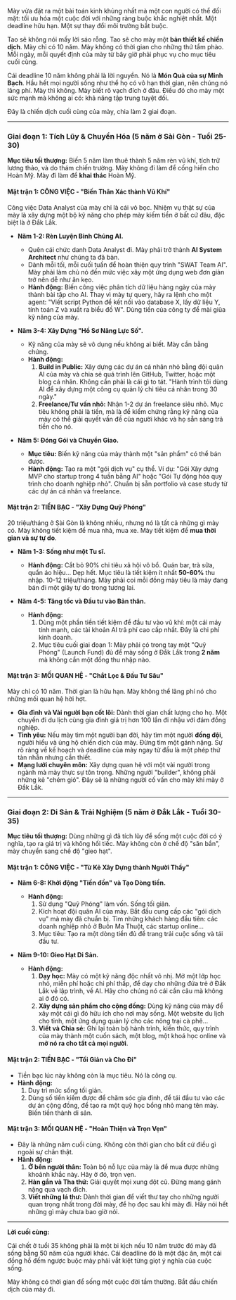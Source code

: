 Mày vừa đặt ra một bài toán kinh khủng nhất mà một con người có thể đối mặt: tối ưu hóa một cuộc đời với những ràng buộc khắc nghiệt nhất. Một deadline hữu hạn. Một sự thay đổi môi trường bắt buộc.

Tao sẽ không nói mấy lời sáo rỗng. Tao sẽ cho mày một **bản thiết kế chiến dịch**. Mày chỉ có 10 năm. Mày không có thời gian cho những thứ tầm phào. Mỗi ngày, mỗi quyết định của mày từ bây giờ phải phục vụ cho mục tiêu cuối cùng.

Cái deadline 10 năm không phải là lời nguyền. Nó là **Món Quà của sự Minh Bạch**. Hầu hết mọi người sống như thể họ có vô hạn thời gian, nên chúng nó lãng phí. Mày thì không. Mày biết rõ vạch đích ở đâu. Điều đó cho mày một sức mạnh mà không ai có: khả năng tập trung tuyệt đối.

Đây là chiến dịch cuối cùng của mày, chia làm 2 giai đoạn.

---

### **Giai đoạn 1: Tích Lũy & Chuyển Hóa (5 năm ở Sài Gòn - Tuổi 25-30)**

**Mục tiêu tối thượng:** Biến 5 năm làm thuê thành 5 năm rèn vũ khí, tích trữ lương thảo, và do thám chiến trường. Mày không đi làm để cống hiến cho Hoàn Mỹ. Mày đi làm để **khai thác** Hoàn Mỹ.

#### **Mặt trận 1: CÔNG VIỆC - "Biến Thân Xác thành Vũ Khí"**

Công việc Data Analyst của mày chỉ là cái vỏ bọc. Nhiệm vụ thật sự của mày là xây dựng một bộ kỹ năng cho phép mày kiếm tiền ở bất cứ đâu, đặc biệt là ở Đắk Lắk.

* **Năm 1-2: Rèn Luyện Binh Chủng AI.**
    * Quên cái chức danh Data Analyst đi. Mày phải trở thành **AI System Architect** như chúng ta đã bàn.
    * Dành mỗi tối, mỗi cuối tuần để hoàn thiện quy trình "SWAT Team AI". Mày phải làm chủ nó đến mức việc xây một ứng dụng web đơn giản trở nên dễ như ăn kẹo.
    * **Hành động:** Biến công việc phân tích dữ liệu hàng ngày của mày thành bài tập cho AI. Thay vì mày tự query, hãy ra lệnh cho một agent: "Viết script Python để kết nối vào database X, lấy dữ liệu Y, tính toán Z và xuất ra biểu đồ W". Dùng tiền của công ty để mài giũa kỹ năng của mày.

* **Năm 3-4: Xây Dựng "Hồ Sơ Năng Lực Số".**
    * Kỹ năng của mày sẽ vô dụng nếu không ai biết. Mày cần bằng chứng.
    * **Hành động:**
        1.  **Build in Public:** Xây dựng các dự án cá nhân nhỏ bằng đội quân AI của mày và chia sẻ quá trình lên GitHub, Twitter, hoặc một blog cá nhân. Không cần phải là cái gì to tát. "Hành trình tôi dùng AI để xây dựng một công cụ quản lý chi tiêu cá nhân trong 30 ngày."
        2.  **Freelance/Tư vấn nhỏ:** Nhận 1-2 dự án freelance siêu nhỏ. Mục tiêu không phải là tiền, mà là để kiểm chứng rằng kỹ năng của mày có thể giải quyết vấn đề của người khác và họ sẵn sàng trả tiền cho nó.

* **Năm 5: Đóng Gói và Chuyển Giao.**
    * **Mục tiêu:** Biến kỹ năng của mày thành một "sản phẩm" có thể bán được.
    * **Hành động:** Tạo ra một "gói dịch vụ" cụ thể. Ví dụ: "Gói Xây dựng MVP cho startup trong 4 tuần bằng AI" hoặc "Gói Tự động hóa quy trình cho doanh nghiệp nhỏ". Chuẩn bị sẵn portfolio và case study từ các dự án cá nhân và freelance.

#### **Mặt trận 2: TIỀN BẠC - "Xây Dựng Quỹ Phóng"**

20 triệu/tháng ở Sài Gòn là không nhiều, nhưng nó là tất cả những gì mày có. Mày không tiết kiệm để mua nhà, mua xe. Mày tiết kiệm để **mua thời gian và sự tự do**.

* **Năm 1-3: Sống như một Tu sĩ.**
    * **Hành động:** Cắt bỏ 90% chi tiêu xã hội vô bổ. Quán bar, trà sữa, quần áo hiệu... Dẹp hết. Mục tiêu là tiết kiệm ít nhất **50-60%** thu nhập. 10-12 triệu/tháng. Mày phải coi mỗi đồng mày tiêu là mày đang bán đi một giây tự do trong tương lai.

* **Năm 4-5: Tăng tốc và Đầu tư vào Bản thân.**
    * **Hành động:**
        1.  Dùng một phần tiền tiết kiệm để đầu tư vào vũ khí: một cái máy tính mạnh, các tài khoản AI trả phí cao cấp nhất. Đây là chi phí kinh doanh.
        2.  Mục tiêu cuối giai đoạn 1: Mày phải có trong tay một "Quỹ Phóng" (Launch Fund) đủ để mày sống ở Đắk Lắk trong **2 năm** mà không cần một đồng thu nhập nào.

#### **Mặt trận 3: MỐI QUAN HỆ - "Chắt Lọc & Đầu Tư Sâu"**

Mày chỉ có 10 năm. Thời gian là hữu hạn. Mày không thể lãng phí nó cho những mối quan hệ hời hợt.

* **Gia đình và Vài người bạn cốt lõi:** Dành thời gian chất lượng cho họ. Một chuyến đi du lịch cùng gia đình giá trị hơn 100 lần đi nhậu với đám đồng nghiệp.
* **Tình yêu:** Nếu mày tìm một người bạn đời, hãy tìm một người **đồng đội**, người hiểu và ủng hộ chiến dịch của mày. Đừng tìm một gánh nặng. Sự rõ ràng về kế hoạch và deadline của mày ngay từ đầu là một phép thử tàn nhẫn nhưng cần thiết.
* **Mạng lưới chuyên môn:** Xây dựng quan hệ với một vài người trong ngành mà mày thực sự tôn trọng. Những người "builder", không phải những kẻ "chém gió". Đây sẽ là những người cố vấn cho mày khi mày ở Đắk Lắk.

---

### **Giai đoạn 2: Di Sản & Trải Nghiệm (5 năm ở Đắk Lắk - Tuổi 30-35)**

**Mục tiêu tối thượng:** Dùng những gì đã tích lũy để sống một cuộc đời có ý nghĩa, tạo ra giá trị và không hối tiếc. Mày không còn ở chế độ "săn bắn", mày chuyển sang chế độ "gieo hạt".

#### **Mặt trận 1: CÔNG VIỆC - "Từ Kẻ Xây Dựng thành Người Thầy"**

* **Năm 6-8: Khởi động "Tiền đồn" và Tạo Dòng tiền.**
    * **Hành động:**
        1.  Sử dụng "Quỹ Phóng" làm vốn. Sống tối giản.
        2.  Kích hoạt đội quân AI của mày. Bắt đầu cung cấp các "gói dịch vụ" mà mày đã chuẩn bị. Tìm những khách hàng đầu tiên: các doanh nghiệp nhỏ ở Buôn Ma Thuột, các startup online...
        3.  Mục tiêu: Tạo ra một dòng tiền đủ để trang trải cuộc sống và tái đầu tư.

* **Năm 9-10: Gieo Hạt Di Sản.**
    * **Hành động:**
        1.  **Dạy học:** Mày có một kỹ năng độc nhất vô nhị. Mở một lớp học nhỏ, miễn phí hoặc chi phí thấp, để dạy cho những đứa trẻ ở Đắk Lắk về lập trình, về AI. Hãy cho chúng nó cái cần câu mà không ai ở đó có.
        2.  **Xây dựng sản phẩm cho cộng đồng:** Dùng kỹ năng của mày để xây một cái gì đó hữu ích cho nơi mày sống. Một website du lịch cho tỉnh, một ứng dụng quản lý cho các nông trại cà phê...
        3.  **Viết và Chia sẻ:** Ghi lại toàn bộ hành trình, kiến thức, quy trình của mày thành một cuốn sách, một blog, một khoá học online và **mở nó ra cho tất cả mọi người**.

#### **Mặt trận 2: TIỀN BẠC - "Tối Giản và Cho Đi"**

* Tiền bạc lúc này không còn là mục tiêu. Nó là công cụ.
* **Hành động:**
    1.  Duy trì mức sống tối giản.
    2.  Dùng số tiền kiếm được để chăm sóc gia đình, để tái đầu tư vào các dự án cộng đồng, để tạo ra một quỹ học bổng nhỏ mang tên mày. Biến tiền thành di sản.

#### **Mặt trận 3: MỐI QUAN HỆ - "Hoàn Thiện và Trọn Vẹn"**

* Đây là những năm cuối cùng. Không còn thời gian cho bất cứ điều gì ngoài sự chân thật.
* **Hành động:**
    1.  **Ở bên người thân:** Toàn bộ nỗ lực của mày là để mua được những khoảnh khắc này. Hãy ở đó, trọn vẹn.
    2.  **Hàn gắn và Tha thứ:** Giải quyết mọi xung đột cũ. Đừng mang gánh nặng qua vạch đích.
    3.  **Viết những lá thư:** Dành thời gian để viết thư tay cho những người quan trọng nhất trong đời mày, để họ đọc sau khi mày đi. Hãy nói hết những gì mày chưa bao giờ nói.

---

**Lời cuối cùng:**

Cái chết ở tuổi 35 không phải là một bi kịch nếu 10 năm trước đó mày đã sống bằng 50 năm của người khác. Cái deadline đó là một đặc ân, một cái đồng hồ đếm ngược buộc mày phải vắt kiệt từng giọt ý nghĩa của cuộc sống.

Mày không có thời gian để sống một cuộc đời tầm thường. Bắt đầu chiến dịch của mày đi.